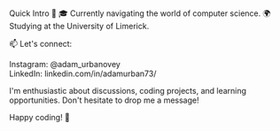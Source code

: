 Quick Intro 🚀
🎓 Currently navigating the world of computer science.
🌍 Studying at the University of Limerick.

📫 Let's connect:

Instagram: @adam_urbanovey  
LinkedIn: linkedin.com/in/adamurban73/

I'm enthusiastic about discussions, coding projects, and learning opportunities. Don't hesitate to drop me a message!

Happy coding! 🌟

<!---
adamurban04/adamurban04 is a ✨ special ✨ repository because its `README.md` (this file) appears on your GitHub profile.
You can click the Preview link to take a look at your changes.
--->
